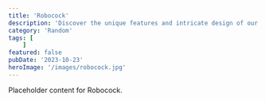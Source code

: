 ```yaml
---
title: 'Robocock'
description: 'Discover the unique features and intricate design of our Robocock. Perfect for various applications, this piece adds a touch of creativity and innovation to any setting.'
category: 'Random'
tags: [
    ]
featured: false
pubDate: '2023-10-23'
heroImage: '/images/robocock.jpg'
---
```


Placeholder content for Robocock.